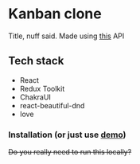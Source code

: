 # Kanban clone

Title, nuff said. Made using [this](https://trello.backend.tests.nekidaem.ru/redoc/) API

## Tech stack

+ React
+ Redux Toolkit
+ ChakraUI
+ react-beautiful-dnd
+ love

### Installation (or just use [demo](https://kanban-clone.vercel.app/))
~~Do you really need to run this locally?~~
